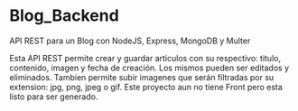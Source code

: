 # Blog_Backend
API REST para un Blog con NodeJS, Express, MongoDB y Multer

Esta API REST permite crear y guardar articulos con su respectivo: 
titulo, contenido, imagen y fecha de creación. Los mismos pueden ser
editados y eliminados.
Tambien permite subir imagenes que serán filtradas por su extension:
jpg, png, jpeg o gif.
Este proyecto aun no tiene Front pero esta listo para ser generado.




